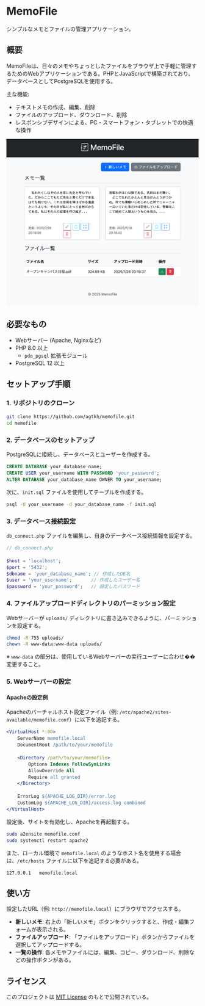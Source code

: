 # MemoFile

シンプルなメモとファイルの管理アプリケーション。

## 概要

MemoFileは、日々のメモやちょっとしたファイルをブラウザ上で手軽に管理するためのWebアプリケーションである。PHPとJavaScriptで構築されており、データベースとしてPostgreSQLを使用する。

主な機能:
- テキストメモの作成、編集、削除
- ファイルのアップロード、ダウンロード、削除
- レスポンシブデザインによる、PC・スマートフォン・タブレットでの快適な操作

![スクリーンショット](./screenshot00.png)

## 必要なもの

- Webサーバー (Apache, Nginxなど)
- PHP 8.0 以上
  - `pdo_pgsql` 拡張モジュール
- PostgreSQL 12 以上

## セットアップ手順

### 1. リポジトリのクローン

```bash
git clone https://github.com/agtkh/memofile.git
cd memofile
```

### 2. データベースのセットアップ

PostgreSQLに接続し、データベースとユーザーを作成する。

```sql
CREATE DATABASE your_database_name;
CREATE USER your_username WITH PASSWORD 'your_password';
ALTER DATABASE your_database_name OWNER TO your_username;
```

次に、`init.sql` ファイルを使用してテーブルを作成する。

```bash
psql -U your_username -d your_database_name -f init.sql
```

### 3. データベース接続設定

`db_connect.php` ファイルを編集し、自身のデータベース接続情報を設定する。

```php
// db_connect.php

$host = 'localhost';
$port = '5432';
$dbname = 'your_database_name'; // 作成したDB名
$user = 'your_username';       // 作成したユーザー名
$password = 'your_password';   // 設定したパスワード
```

### 4. ファイルアップロードディレクトリのパーミッション設定

Webサーバーが `uploads/` ディレクトリに書き込みできるように、パーミッションを設定する。

```bash
chmod -R 755 uploads/
chown -R www-data:www-data uploads/
```
※ `www-data` の部分は、使用しているWebサーバーの実行ユーザーに合わせ��変更すること。

### 5. Webサーバーの設定

#### Apacheの設定例

Apacheのバーチャルホスト設定ファイル（例: `/etc/apache2/sites-available/memofile.conf`）に以下を追記する。

```apache
<VirtualHost *:80>
    ServerName memofile.local
    DocumentRoot /path/to/your/memofile

    <Directory /path/to/your/memofile>
        Options Indexes FollowSymLinks
        AllowOverride All
        Require all granted
    </Directory>

    ErrorLog ${APACHE_LOG_DIR}/error.log
    CustomLog ${APACHE_LOG_DIR}/access.log combined
</VirtualHost>
```

設定後、サイトを有効化し、Apacheを再起動する。

```bash
sudo a2ensite memofile.conf
sudo systemctl restart apache2
```

また、ローカル環境で `memofile.local` のようなホスト名を使用する場合は、`/etc/hosts` ファイルに以下を追記する必要がある。

```
127.0.0.1   memofile.local
```

## 使い方

設定したURL（例: `http://memofile.local`）にブラウザでアクセスする。

- **新しいメモ**: 右上の「新しいメモ」ボタンをクリックすると、作成・編集フォームが表示される。
- **ファイルアップロード**: 「ファイルをアップロード」ボタンからファイルを選択してアップロードする。
- **一覧の操作**: 各メモやファイルには、編集、コピー、ダウンロード、削除などの操作ボタンがある。

## ライセンス

このプロジェクトは [MIT License](LICENSE) のもとで公開されている。
